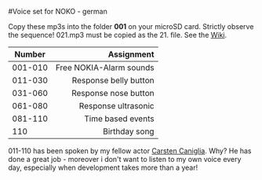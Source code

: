 #Voice set for NOKO - german

Copy these mp3s into the folder **001** on your microSD card. Strictly observe the sequence!
021.mp3 must be copied as the 21. file. See the [Wiki](https://github.com/NikolaiRadke/NOKO/wiki/SDKarte).


| Number  | Assignment              |
| --------|------------------------:|
| 001-010 | Free NOKIA-Alarm sounds |
| 011-030 | Response belly button   |
| 031-060 | Response nose button    |
| 061-080 | Response ultrasonic     |
| 081-110 | Time based events       |
| 110     | Birthday song           |

011-110 has been spoken by my fellow actor [Carsten Caniglia](http://www.carstencaniglia.com). Why? 
He has done a great job - moreover i don't want to listen to my own voice every day, especially when development takes more than a year!
